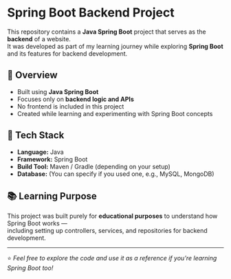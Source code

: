 # Spring Boot Backend Project

This repository contains a **Java Spring Boot** project that serves as the **backend** of a website.  
It was developed as part of my learning journey while exploring **Spring Boot** and its features for backend development.

## 🚀 Overview
- Built using **Java Spring Boot**
- Focuses only on **backend logic and APIs**
- No frontend is included in this project
- Created while learning and experimenting with Spring Boot concepts

## 🧰 Tech Stack
- **Language:** Java  
- **Framework:** Spring Boot  
- **Build Tool:** Maven / Gradle (depending on your setup)  
- **Database:** (You can specify if you used one, e.g., MySQL, MongoDB)

## 📚 Learning Purpose
This project was built purely for **educational purposes** to understand how Spring Boot works —  
including setting up controllers, services, and repositories for backend development.

---

⭐ *Feel free to explore the code and use it as a reference if you’re learning Spring Boot too!*
